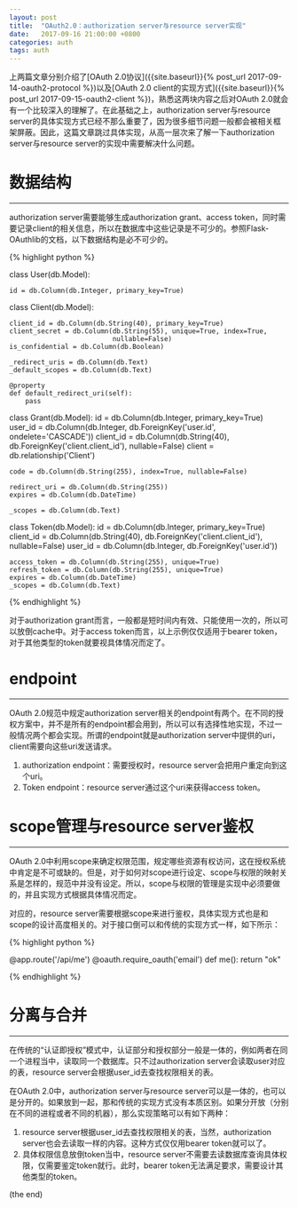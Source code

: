 ```yaml
---
layout: post
title:  "OAuth2.0：authorization server与resource server实现"
date:   2017-09-16 21:00:00 +0800
categories: auth
tags: auth
---
```


上两篇文章分别介绍了[OAuth 2.0协议]({{site.baseurl}}{% post_url 2017-09-14-oauth2-protocol %})以及[OAuth 2.0 client的实现方式]({{site.baseurl}}{% post_url 2017-09-15-oauth2-client %})，熟悉这两块内容之后对OAuth 2.0就会有一个比较深入的理解了。在此基础之上，authorization server与resource server的具体实现方式已经不那么重要了，因为很多细节问题一般都会被相关框架屏蔽。因此，这篇文章跳过具体实现，从高一层次来了解一下authorization server与resource server的实现中需要解决什么问题。


# 数据结构

---

authorization server需要能够生成authorization grant、access token，同时需要记录client的相关信息，所以在数据库中这些记录是不可少的。参照Flask-OAuthlib的文档，以下数据结构是必不可少的。

{% highlight python %}

class User(db.Model):

    id = db.Column(db.Integer, primary_key=True)


class Client(db.Model):

    client_id = db.Column(db.String(40), primary_key=True)
    client_secret = db.Column(db.String(55), unique=True, index=True,
                              nullable=False)
    is_confidential = db.Column(db.Boolean)

    _redirect_uris = db.Column(db.Text)
    _default_scopes = db.Column(db.Text)

    @property
    def default_redirect_uri(self):
        pass


class Grant(db.Model):
    id = db.Column(db.Integer, primary_key=True)
    user_id = db.Column(db.Integer,
                        db.ForeignKey('user.id', ondelete='CASCADE'))
    client_id = db.Column(db.String(40), db.ForeignKey('client.client_id'),
                          nullable=False)
    client = db.relationship('Client')

    code = db.Column(db.String(255), index=True, nullable=False)

    redirect_uri = db.Column(db.String(255))
    expires = db.Column(db.DateTime)

    _scopes = db.Column(db.Text)


class Token(db.Model):
    id = db.Column(db.Integer, primary_key=True)
    client_id = db.Column(db.String(40), db.ForeignKey('client.client_id'),
                          nullable=False)
    user_id = db.Column(db.Integer, db.ForeignKey('user.id'))

    access_token = db.Column(db.String(255), unique=True)
    refresh_token = db.Column(db.String(255), unique=True)
    expires = db.Column(db.DateTime)
    _scopes = db.Column(db.Text)


{% endhighlight %}

对于authorization grant而言，一般都是短时间内有效、只能使用一次的，所以可以放倒cache中。对于access token而言，以上示例仅仅适用于bearer token，对于其他类型的token就要视具体情况而定了。

# endpoint

---

OAuth 2.0规范中规定authorization server相关的endpoint有两个。在不同的授权方案中，并不是所有的endpoint都会用到，所以可以有选择性地实现，不过一般情况两个都会实现。所谓的endpoint就是authorization server中提供的uri，client需要向这些uri发送请求。

1. authorization endpoint：需要授权时，resource server会把用户重定向到这个uri。
2. Token endpoint：resource server通过这个uri来获得access token。

# scope管理与resource server鉴权

---

OAuth 2.0中利用scope来确定权限范围，规定哪些资源有权访问，这在授权系统中肯定是不可或缺的。但是，对于如何对scope进行设定、scope与权限的映射关系是怎样的，规范中并没有设定。所以，scope与权限的管理是实现中必须要做的，并且实现方式根据具体情况而定。

对应的，resource server需要根据scope来进行鉴权，具体实现方式也是和scope的设计高度相关的。对于接口倒可以和传统的实现方式一样，如下所示：

{% highlight python %}

@app.route('/api/me')
@oauth.require_oauth('email')
def me():
    return "ok"

{% endhighlight %}

# 分离与合并

---

在传统的“认证即授权”模式中，认证部分和授权部分一般是一体的，例如两者在同一个进程当中，读取同一个数据库。只不过authorization server会读取user对应的表，resource server会根据user_id去查找权限相关的表。

在OAuth 2.0中，authorization server与resource server可以是一体的，也可以是分开的。如果放到一起，那和传统的实现方式没有本质区别。如果分开放（分别在不同的进程或者不同的机器），那么实现策略可以有如下两种：

1. resource server根据user_id去查找权限相关的表，当然，authorization server也会去读取一样的内容。这种方式仅仅用bearer token就可以了。
2. 具体权限信息放倒token当中，resource server不需要去读数据库查询具体权限，仅需要鉴定token就行。此时，bearer token无法满足要求，需要设计其他类型的token。

(the end)
